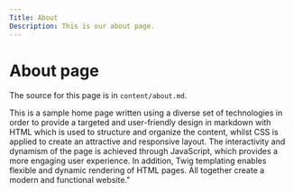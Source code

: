 ```yaml
---
Title: About
Description: This is our about page.
---
```


About page
==========================

The source for this page is in `content/about.md`.

This is a sample home page written using a  diverse set of technologies in order to provide a targeted and user-friendly design in markdown with HTML which is used to structure and organize the content, whilst CSS is applied to create an attractive and responsive layout. The interactivity and dynamism of the page is achieved through JavaScript, which provides a more engaging user experience. In addition, Twig templating enables flexible and dynamic rendering of HTML pages. All together create a modern and functional website."
